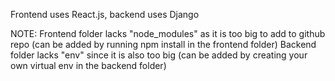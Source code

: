 Frontend uses React.js, backend uses Django


NOTE:
Frontend folder lacks "node_modules" as it is too big to add to github repo (can be added by running npm install in the frontend folder)
Backend folder lacks "env" since it is also too big (can be added by creating your own virtual env in the backend folder)
